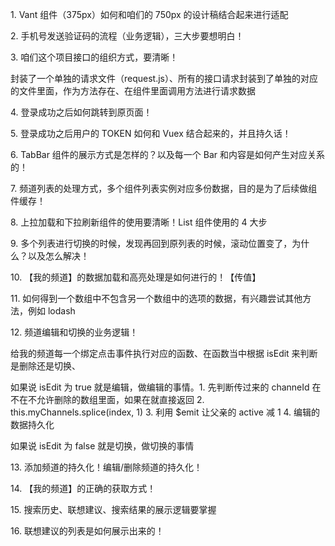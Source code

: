 1\. Vant 组件（375px）如何和咱们的 750px 的设计稿结合起来进行适配

2\. 手机号发送验证码的流程（业务逻辑），三大步要想明白！

3\. 咱们这个项目接口的组织方式，要清晰！

封装了一个单独的请求文件（request.js）、所有的接口请求封装到了单独的对应的文件里面，作为方法存在、在组件里面调用方法进行请求数据

4\. 登录成功之后如何跳转到原页面！

5\. 登录成功之后用户的 TOKEN 如何和 Vuex 结合起来的，并且持久话！

6\. TabBar 组件的展示方式是怎样的？以及每一个 Bar 和内容是如何产生对应关系的！

7\. 频道列表的处理方式，多个组件列表实例对应多份数据，目的是为了后续做组件缓存！

8\. 上拉加载和下拉刷新组件的使用要清晰！List 组件使用的 4 大步

9\. 多个列表进行切换的时候，发现再回到原列表的时候，滚动位置变了，为什么？以及怎么解决！

10\. 【我的频道】的数据加载和高亮处理是如何进行的！【传值】

11\.  如何得到一个数组中不包含另一个数组中的选项的数据，有兴趣尝试其他方法，例如 lodash

12\. 频道编辑和切换的业务逻辑！

给我的频道每一个绑定点击事件执行对应的函数、在函数当中根据 isEdit 来判断是删除还是切换、

如果说 isEdit 为 true 就是编辑，做编辑的事情。1. 先判断传过来的 channeId 在不在不允许删除的数组里面，如果在就直接返回 2. this.myChannels.splice(index, 1) 3. 利用 $emit 让父亲的 active 减 1 4. 编辑的数据持久化

如果说 isEdit 为 false 就是切换，做切换的事情

13\. 添加频道的持久化！编辑/删除频道的持久化！

14\. 【我的频道】的正确的获取方式！

15\.  搜索历史、联想建议、搜索结果的展示逻辑要掌握 

16\.  联想建议的列表是如何展示出来的！